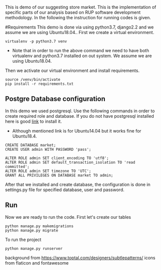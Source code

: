 This is demo of our suggesting store market. This is the implementation of specific parts of our analysis based on RUP software development methodology. In the following the instruction for running codes is given.

#Requirements
This demo is done via using python3.7, django2.2 and we assume we are using Ubuntu18.04.. First we create a virtual environment.
```
virtualenv -p python3.7 venv
```
* Note that in order to run the above command we need to have both virtualenv and python3.7 installed on out system. We assume we are using Ubuntu18.04.

Then we activate our virtual environment and install requirements.  
```
source /venv/bin/activate
pip install -r requirements.txt
```


## Postgre Database configuration
In this demo we used postgresql. Use the following commands in order to create required role and database.
If you do not have postgresql installed here is good [link](https://www.digitalocean.com/community/tutorials/how-to-use-postgresql-with-your-django-application-on-ubuntu-14-04) to install it.
* Although mentioned link is for Ubuntu14.04 but it works fine for Ubuntu18.4.

```
CREATE DATABASE market;
CREATE USER admin WITH PASSWORD 'pass';

ALTER ROLE admin SET client_encoding TO 'utf8';
ALTER ROLE admin SET default_transaction_isolation TO 'read committed';
ALTER ROLE admin SET timezone TO 'UTC';
GRANT ALL PRIVILEGES ON DATABASE market TO admin;
```
After that we installed and create database, the configuration is done in settings.py file for specified database, user and password.


## Run 
Now we are ready to run the code. First let's create our tables
```
python manage.py makemigrations
python manage.py migrate
```
To run the project
```
python manage.py runserver
```

background from https://www.toptal.com/designers/subtlepatterns/
icons from flaticon and fontawesome
